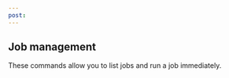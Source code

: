 ```yaml
---
post: 
---
```


## Job management

These commands allow you to list jobs and run a job immediately.

